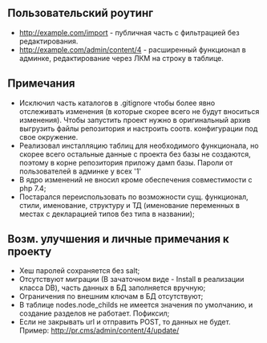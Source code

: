 ## Пользовательский роутинг
- http://example.com/import - публичная часть с фильтрацией без редактирования.
- http://example.com/admin/content/4 - расширенный функционал в админке, редактирование через ЛКМ на строку в таблице.

## Примечания

- Исключил часть каталогов в .gitignore чтобы более явно отслеживать изменения (в которые скорее всего не будут вноситься изменения). Чтобы запустить проект нужно в оригинальный архив выгрузить файлы репозитория и настроить соотв. конфигурации под свое окружение.
- Реализовал инсталляцию таблиц для необходимого функционала, но скорее всего остальные данные с проекта без базы не создаются, поэтому в корне репозитория приложу дамп базы. Пароли от пользователей в админке у всех '1'
- В ядро изменений не вносил кроме обеспечения совместимости с php 7.4;
- Постарался переиспользовать по возможности сущ. функционал, стили, именование, структуру и ТД (именование переменных в местах с декларацией типов без типа в названии);

## Возм. улучшения и личные примечания к проекту
- Хеш паролей сохраняется без salt;
- Отсутствуют миграции (В зачаточном виде - Install в реализации класса DB), часть данных в БД заполняется вручную;
- Ограничения по внешним ключам в БД отсутствуют;
- В таблице nodes.node_childs не имеется значения по умолчанию, и создание разделов не работает. Пофиксил;
- Если не закрывать url и отправить POST, то данных не будет. Пример: http://pr.cms/admin/content/4/update/
